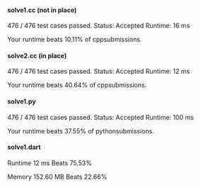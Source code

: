 #### solve1.cc (not in place)

476 / 476 test cases passed.
Status: Accepted
Runtime: 16 ms

Your runtime beats 10.11% of cppsubmissions.

#### solve2.cc (in place)

476 / 476 test cases passed.
Status: Accepted
Runtime: 12 ms

Your runtime beats 40.64% of cppsubmissions.


#### solve1.py 

476 / 476 test cases passed.
Status: Accepted
Runtime: 100 ms

Your runtime beats 37.55% of pythonsubmissions.

#### solve1.dart

Runtime 12 ms Beats 75.53%

Memory 152.60 MB Beats 22.66%
